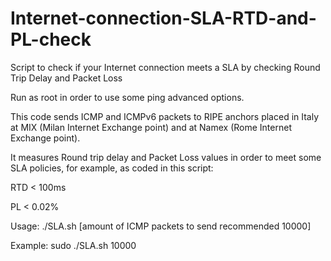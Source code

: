 # Internet-connection-SLA-RTD-and-PL-check
Script to check if your Internet connection meets a SLA by checking Round Trip Delay and Packet Loss

Run as root in order to use some ping advanced options.

This code sends ICMP and ICMPv6 packets to RIPE anchors placed in Italy at MIX (Milan Internet Exchange point) and at Namex (Rome Internet Exchange point).

It measures Round trip delay and Packet Loss values in order to meet some SLA policies, for example, as coded in this script:

RTD < 100ms

PL < 0.02%

Usage: ./SLA.sh [amount of ICMP packets to send recommended 10000]

Example: sudo ./SLA.sh 10000
